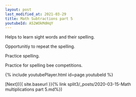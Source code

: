 ```yaml
---
layout: post
last_modified_at: 2021-03-29
title: Math Subtractions part 5
youtubeId: A52WOkMdHqY
---
```

 
 
Helps to learn sight words and their spelling.

Opportunitiy to repeat the spelling. 

Practice spelling. 
 
Practice for spelling bee competitions. 
 
{% include youtubePlayer.html id=page.youtubeId %}
 
 

[Next]({{ site.baseurl }}{% link  split3/_posts/2020-03-15-Math multiplications part 5.md%})
 
